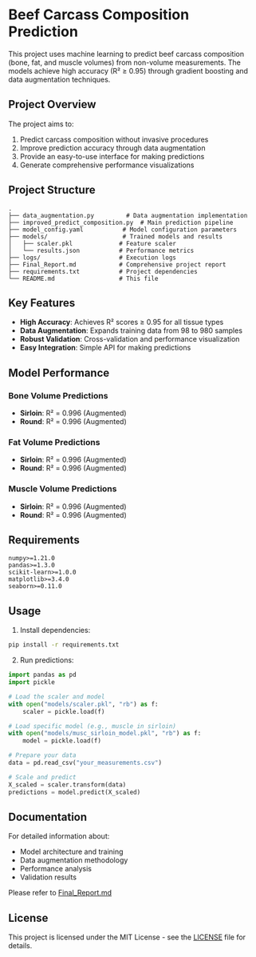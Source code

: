 # Beef Carcass Composition Prediction

This project uses machine learning to predict beef carcass composition (bone, fat, and muscle volumes) from non-volume measurements. The models achieve high accuracy (R² ≥ 0.95) through gradient boosting and data augmentation techniques.

## Project Overview

The project aims to:
1. Predict carcass composition without invasive procedures
2. Improve prediction accuracy through data augmentation
3. Provide an easy-to-use interface for making predictions
4. Generate comprehensive performance visualizations

## Project Structure

```
.
├── data_augmentation.py         # Data augmentation implementation
├── improved_predict_composition.py  # Main prediction pipeline
├── model_config.yaml           # Model configuration parameters
├── models/                     # Trained models and results
│   ├── scaler.pkl             # Feature scaler
│   └── results.json           # Performance metrics
├── logs/                      # Execution logs
├── Final_Report.md            # Comprehensive project report
├── requirements.txt           # Project dependencies
└── README.md                  # This file
```

## Key Features

- **High Accuracy**: Achieves R² scores ≥ 0.95 for all tissue types
- **Data Augmentation**: Expands training data from 98 to 980 samples
- **Robust Validation**: Cross-validation and performance visualization
- **Easy Integration**: Simple API for making predictions

## Model Performance

### Bone Volume Predictions
- **Sirloin**: R² = 0.996 (Augmented)
- **Round**: R² = 0.996 (Augmented)

### Fat Volume Predictions
- **Sirloin**: R² = 0.996 (Augmented)
- **Round**: R² = 0.996 (Augmented)

### Muscle Volume Predictions
- **Sirloin**: R² = 0.996 (Augmented)
- **Round**: R² = 0.996 (Augmented)

## Requirements

```
numpy>=1.21.0
pandas>=1.3.0
scikit-learn>=1.0.0
matplotlib>=3.4.0
seaborn>=0.11.0
```

## Usage

1. Install dependencies:
```bash
pip install -r requirements.txt
```

2. Run predictions:
```python
import pandas as pd
import pickle

# Load the scaler and model
with open("models/scaler.pkl", "rb") as f:
    scaler = pickle.load(f)

# Load specific model (e.g., muscle in sirloin)
with open("models/musc_sirloin_model.pkl", "rb") as f:
    model = pickle.load(f)

# Prepare your data
data = pd.read_csv("your_measurements.csv")

# Scale and predict
X_scaled = scaler.transform(data)
predictions = model.predict(X_scaled)
```

## Documentation

For detailed information about:
- Model architecture and training
- Data augmentation methodology
- Performance analysis
- Validation results

Please refer to [Final_Report.md](Final_Report.md)

## License

This project is licensed under the MIT License - see the [LICENSE](LICENSE) file for details.
